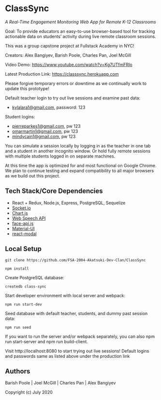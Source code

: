 # ClassSync 
*A Real-Time Engagement Monitoring Web App for Remote K-12 Classrooms*

Goal: To provide educators an easy-to-use browser-based tool for tracking actionable data on students’ activity during live remote classroom sessions.

This was a group capstone project at Fullstack Academy in NYC!

Creators: Alex Bangiyev, Barish Poole, Charles Pan, Joel McGill

Video Demo: https://www.youtube.com/watch?v=Kg7UTfmFRIo

Latest Production Link: https://classsync.herokuapp.com

Please forgive temporary errors or downtime as we continually work to update this prototype!

Default teacher login to try out live sessions and examine past data: 
- kylalara1@gmail.com, password: 123

Student logins:  
- pierreparkes1@gmail.com, pw 123
- omarmartin1@gmail.com, pw 123
- mindycain1@gmail.com, pw 123

You can simulate a session locally by logging in as the teacher in one tab and a student in another incognito window. Or hold fully remote sessions with multiple students logged in on separate machines.

At this time the app is optimized for and most functional on Google Chrome. We plan to continue testing and expand compatibility to all major browsers as we build out this project.

## Tech Stack/Core Dependencies

- React + Redux, Node.js, Express, PostgreSQL, Sequelize
- [Socket.io](https://socket.io/)
- [Chart.js](https://www.chartjs.org/)
- [Web Speech API](https://wicg.github.io/speech-api/)
- [face-api.js](https://github.com/justadudewhohacks/face-api.js/)
- [Material-UI](https://material-ui.com/)
- [react-modal](http://reactcommunity.org/react-modal/)

## Local Setup
```
git clone https://github.com/FSA-2004-Akatsuki-Dev-Clan/ClassSync
```
```
npm install
```
Create PostgreSQL database:
```
createdb class-sync
```
Start developer environment with local server and webpack:
```
npm run start-dev
```
Seed database with default teacher, students, and dummy past session data:
```
npm run seed
```
If you want to run the server and/or webpack separately, you can also npm run start-server and npm run build-client.

Visit http://localhost:8080 to start trying out live sessions! Default logins and passwords same as listed above under the production link 

## Authors

Barish Poole | Joel McGill | Charles Pan | Alex Bangiyev

Copyright (c) July 2020
